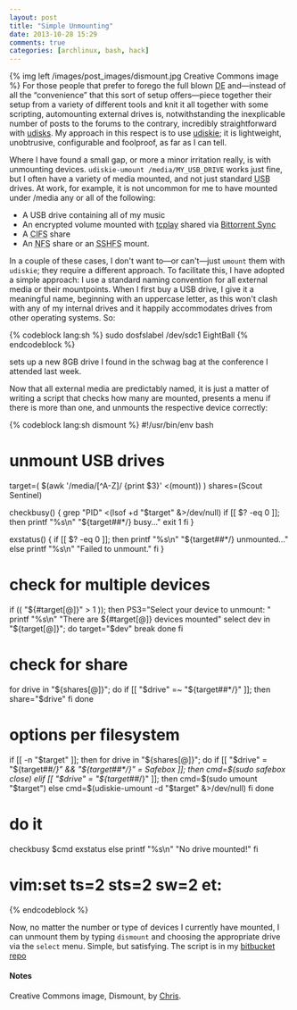 ```yaml
---
layout: post
title: "Simple Unmounting"
date: 2013-10-28 15:29
comments: true
categories: [archlinux, bash, hack]
---
```

{% img left /images/post_images/dismount.jpg Creative Commons image %}
For those people that prefer to forego the full blown 
<acronym title="Desktop Environment">DE</acronym> and—instead of all the
“convenience” that this sort of setup offers—piece together their setup from a
variety of different tools and knit it all together with some scripting,
automounting external drives is, notwithstanding the inexplicable number of
posts to the forums to the contrary, incredibly straightforward with
[udisks](https://wiki.archlinux.org/index.php/Udev#Udisks 'Arch Wiki page on Udev').
My approach in this respect is to use
[udiskie](https://wiki.archlinux.org/index.php/Udiskie 'Wiki page'); it is
lightweight, unobtrusive, configurable and foolproof, as far as I can tell.

Where I have found a small gap, or more a minor irritation really, is with
unmounting devices. `udiskie-umount /media/MY_USB_DRIVE` works just fine, but
I often have a variety of media mounted, and not just standard 
<acronym title="Universal Serial Bus">USB</acronym> drives. At work, for
example, it is not uncommon for me to have mounted under 
<span class="file">/media</span> any or all of the following:

+ A USB drive containing all of my music
+ An encrypted volume mounted with
  [tcplay](http://jasonwryan.com/blog/2013/01/10/truecrypt/ 'My post on replacing TrueCrypt')
  shared via [Bittorrent Sync](http://jasonwryan.com/blog/2013/03/16/sync/ 'Another postof mine…')
+ A <acronym title="Common Internet File System">CIFS</acronym> share
+ An <acronym title="Network File System">NFS</acronym> share or an 
  <acronym title="SSH Filesystem">SSHFS</acronym> mount.

In a couple of these cases, I don't want to—or can't—just `umount` them with
`udiskie`; they require a different approach. To facilitate this, I have adopted
a simple approach: I use a standard naming convention for all external media
or their mountpoints. When I first buy a USB drive, I give it a meaningful name,
beginning with an uppercase letter, as this won't clash with any of my internal
drives and it happily accommodates drives from other operating systems. So:

{% codeblock lang:sh %}
sudo dosfslabel /dev/sdc1 EightBall
{% endcodeblock %}

sets up a new 8GB drive I found in the schwag bag at the conference I attended
last week.

Now that all external media are predictably named, it is just a matter of
writing a script that checks how many are mounted, presents a menu if there is
more than one, and unmounts the respective device correctly:

{% codeblock lang:sh dismount %}
#!/usr/bin/env bash
# unmount USB drives

target=( $(awk '/media\/[\^A-Z]/ {print $3}' <(mount)) )
shares=(Scout Sentinel)

checkbusy() {
  grep "PID" <(lsof +d "$target" &>/dev/null)
  if [[ $? -eq 0 ]]; then
    printf "%s\n" "${target##*/} busy…"
    exit 1
  fi
}

exstatus() {
  if [[ $? -eq 0 ]]; then
    printf "%s\n" "${target##*/} unmounted…"
  else
    printf "%s\n" "Failed to unmount."
  fi
}

# check for multiple devices
if (( "${#target[@]}" > 1 )); then
  PS3="Select your device to unmount: "
  printf "%s\n" "There are ${#target[@]} devices mounted"
  select dev in "${target[@]}"; do
    target="$dev"
    break
  done
fi

# check for share
for drive in "${shares[@]}"; do
  if [[ "$drive" =~ "${target##*/}" ]]; then
    share="$drive"
  fi
done

# options per filesystem
if [[ -n "$target" ]]; then
  for drive in "${shares[@]}"; do
    if [[ "$drive" = "${target##*/}" && "${target##*/}" = Safebox ]]; then
      cmd=$(sudo safebox close)
    elif [[ "$drive" = "${target##*/}" ]]; then
      cmd=$(sudo umount "$target")
    else
      cmd=$(udiskie-umount -d "$target" &>/dev/null)
    fi
  done
# do it
checkbusy
$cmd
exstatus
else
  printf "%s\n" "No drive mounted!"
fi

# vim:set ts=2 sts=2 sw=2 et:
{% endcodeblock %}

Now, no matter the number or type of devices I currently have mounted, I can
unmount them by typing `dismount` and choosing the appropriate drive via the
`select` menu. Simple, but satisfying. The script is in my
[bitbucket repo](https://bitbucket.org/jasonwryan/centurion/src/tip/Scripts/dismount 'Grab it!')

#### Notes
Creative Commons image, Dismount, by 
[Chris](http://www.flickr.com/photos/chrisinplymouth/3659964278/).


